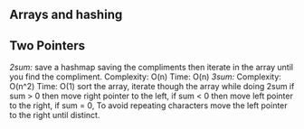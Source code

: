 ## Arrays and hashing



## Two Pointers

*2sum:* save a hashmap saving the compliments then iterate in the array until you find the compliment. Complexity: O(n) Time: O(n) 
*3sum:* Complexity: O(n^2) Time: O(1) 
  sort the array, iterate though the array while doing 2sum 
  if sum > 0 then move right pointer to the left, 
  if sum < 0 then move left pointer to the right,
  if sum = 0, To avoid repeating characters move the left pointer to the right until distinct. 

